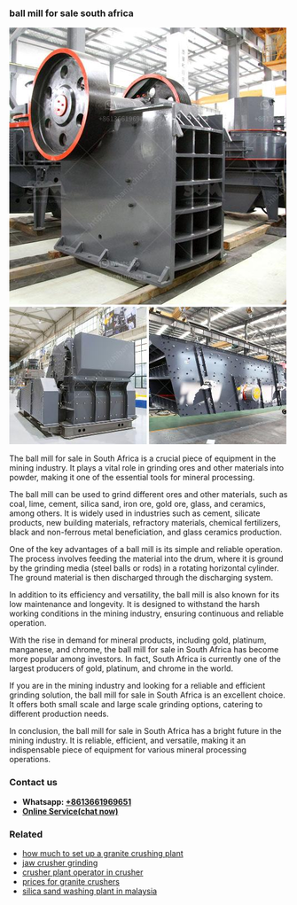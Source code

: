 <h3>ball mill for sale south africa</h3><img src='1704951424.jpg' alt=''><p>The ball mill for sale in South Africa is a crucial piece of equipment in the mining industry. It plays a vital role in grinding ores and other materials into powder, making it one of the essential tools for mineral processing.</p><p>The ball mill can be used to grind different ores and other materials, such as coal, lime, cement, silica sand, iron ore, gold ore, glass, and ceramics, among others. It is widely used in industries such as cement, silicate products, new building materials, refractory materials, chemical fertilizers, black and non-ferrous metal beneficiation, and glass ceramics production.</p><p>One of the key advantages of a ball mill is its simple and reliable operation. The process involves feeding the material into the drum, where it is ground by the grinding media (steel balls or rods) in a rotating horizontal cylinder. The ground material is then discharged through the discharging system.</p><p>In addition to its efficiency and versatility, the ball mill is also known for its low maintenance and longevity. It is designed to withstand the harsh working conditions in the mining industry, ensuring continuous and reliable operation.</p><p>With the rise in demand for mineral products, including gold, platinum, manganese, and chrome, the ball mill for sale in South Africa has become more popular among investors. In fact, South Africa is currently one of the largest producers of gold, platinum, and chrome in the world.</p><p>If you are in the mining industry and looking for a reliable and efficient grinding solution, the ball mill for sale in South Africa is an excellent choice. It offers both small scale and large scale grinding options, catering to different production needs.</p><p>In conclusion, the ball mill for sale in South Africa has a bright future in the mining industry. It is reliable, efficient, and versatile, making it an indispensable piece of equipment for various mineral processing operations.</p><h3>Contact us</h3><ul><li><strong>Whatsapp:&nbsp;<a href="https://wa.me/8613661969651">+8613661969651</a></strong></li><li><a href="https://swt.shibang-china.com/?git&amp;zhl&amp;ball mill for sale south africa"><strong>Online Service(chat now)</strong></a></li></ul><h3>Related</h3><ul><li><a href='how much to set up a granite crushing plant.md'>how much to set up a granite crushing plant</a></li><li><a href='jaw crusher grinding.md'>jaw crusher grinding</a></li><li><a href='crusher plant operator in crusher.md'>crusher plant operator in crusher</a></li><li><a href='prices for granite crushers.md'>prices for granite crushers</a></li><li><a href='silica sand washing plant in malaysia.md'>silica sand washing plant in malaysia</a></li></ul>